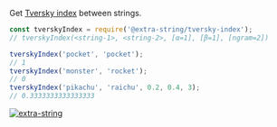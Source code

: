 Get [Tversky index] between strings.

```javascript
const tverskyIndex = require('@extra-string/tversky-index');
// tverskyIndex(<string-1>, <string-2>, [α=1], [β=1], [ngram=2])

tverskyIndex('pocket', 'pocket');
// 1
tverskyIndex('monster', 'rocket');
// 0
tverskyIndex('pikachu', 'raichu', 0.2, 0.4, 3);
// 0.3333333333333333
```


[![extra-string](https://i.imgur.com/y4YVIau.jpg)](https://www.npmjs.com/package/extra-string)

[Tversky index]: https://en.wikipedia.org/wiki/Tversky_index
